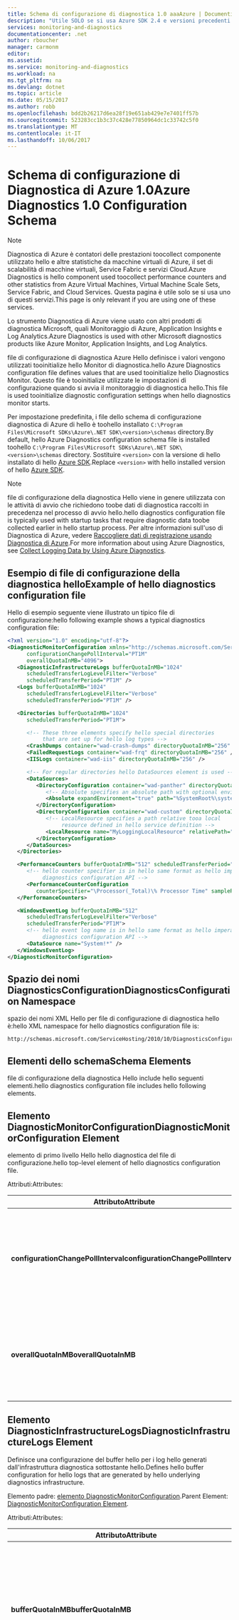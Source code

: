 ```yaml
---
title: Schema di configurazione di diagnostica 1.0 aaaAzure | Documenti Microsoft
description: "Utile SOLO se si usa Azure SDK 2.4 e versioni precedenti con le macchine virtuali di Azure, il set di scalabilità di macchine virtuali, Service Fabric o servizi Cloud."
services: monitoring-and-diagnostics
documentationcenter: .net
author: rboucher
manager: carmonm
editor: 
ms.assetid: 
ms.service: monitoring-and-diagnostics
ms.workload: na
ms.tgt_pltfrm: na
ms.devlang: dotnet
ms.topic: article
ms.date: 05/15/2017
ms.author: robb
ms.openlocfilehash: bdd2b26217d6ea28f19e651ab429e7e7401ff57b
ms.sourcegitcommit: 523283cc1b3c37c428e77850964dc1c33742c5f0
ms.translationtype: MT
ms.contentlocale: it-IT
ms.lasthandoff: 10/06/2017
---
```

# <a name="azure-diagnostics-10-configuration-schema"></a><span data-ttu-id="1391b-103">Schema di configurazione di Diagnostica di Azure 1.0</span><span class="sxs-lookup"><span data-stu-id="1391b-103">Azure Diagnostics 1.0 Configuration Schema</span></span>
> [!NOTE]
> <span data-ttu-id="1391b-104">Diagnostica di Azure è contatori delle prestazioni toocollect componente utilizzato hello e altre statistiche da macchine virtuali di Azure, il set di scalabilità di macchine virtuali, Service Fabric e servizi Cloud.</span><span class="sxs-lookup"><span data-stu-id="1391b-104">Azure Diagnostics is hello component used toocollect performance counters and other statistics from Azure Virtual Machines, Virtual Machine Scale Sets, Service Fabric, and Cloud Services.</span></span>  <span data-ttu-id="1391b-105">Questa pagina è utile solo se si usa uno di questi servizi.</span><span class="sxs-lookup"><span data-stu-id="1391b-105">This page is only relevant if you are using one of these services.</span></span>
>

<span data-ttu-id="1391b-106">Lo strumento Diagnostica di Azure viene usato con altri prodotti di diagnostica Microsoft, quali Monitoraggio di Azure, Application Insights e Log Analytics.</span><span class="sxs-lookup"><span data-stu-id="1391b-106">Azure Diagnostics is used with other Microsoft diagnostics products like Azure Monitor, Application Insights, and Log Analytics.</span></span>

<span data-ttu-id="1391b-107">file di configurazione di diagnostica Azure Hello definisce i valori vengono utilizzati tooinitialize hello Monitor di diagnostica.</span><span class="sxs-lookup"><span data-stu-id="1391b-107">hello Azure Diagnostics configuration file defines values that are used tooinitialize hello Diagnostics Monitor.</span></span> <span data-ttu-id="1391b-108">Questo file è tooinitialize utilizzate le impostazioni di configurazione quando si avvia il monitoraggio di diagnostica hello.</span><span class="sxs-lookup"><span data-stu-id="1391b-108">This file is used tooinitialize diagnostic configuration settings when hello diagnostics monitor starts.</span></span>  

 <span data-ttu-id="1391b-109">Per impostazione predefinita, i file dello schema di configurazione diagnostica di Azure di hello è toohello installato `C:\Program Files\Microsoft SDKs\Azure\.NET SDK\<version>\schemas` directory.</span><span class="sxs-lookup"><span data-stu-id="1391b-109">By default, hello Azure Diagnostics configuration schema file is installed toohello `C:\Program Files\Microsoft SDKs\Azure\.NET SDK\<version>\schemas` directory.</span></span> <span data-ttu-id="1391b-110">Sostituire `<version>` con la versione di hello installato di hello [Azure SDK](http://www.windowsazure.com/develop/downloads/).</span><span class="sxs-lookup"><span data-stu-id="1391b-110">Replace `<version>` with hello installed version of hello [Azure SDK](http://www.windowsazure.com/develop/downloads/).</span></span>  

> [!NOTE]
>  <span data-ttu-id="1391b-111">file di configurazione della diagnostica Hello viene in genere utilizzata con le attività di avvio che richiedono toobe dati di diagnostica raccolti in precedenza nel processo di avvio hello.</span><span class="sxs-lookup"><span data-stu-id="1391b-111">hello diagnostics configuration file is typically used with startup tasks that require diagnostic data toobe collected earlier in hello startup process.</span></span> <span data-ttu-id="1391b-112">Per altre informazioni sull'uso di Diagnostica di Azure, vedere [Raccogliere dati di registrazione usando Diagnostica di Azure](assetId:///83a91c23-5ca2-4fc9-8df3-62036c37a3d7).</span><span class="sxs-lookup"><span data-stu-id="1391b-112">For more information about using Azure Diagnostics, see [Collect Logging Data by Using Azure Diagnostics](assetId:///83a91c23-5ca2-4fc9-8df3-62036c37a3d7).</span></span>  

## <a name="example-of-hello-diagnostics-configuration-file"></a><span data-ttu-id="1391b-113">Esempio di file di configurazione della diagnostica hello</span><span class="sxs-lookup"><span data-stu-id="1391b-113">Example of hello diagnostics configuration file</span></span>  
 <span data-ttu-id="1391b-114">Hello di esempio seguente viene illustrato un tipico file di configurazione:</span><span class="sxs-lookup"><span data-stu-id="1391b-114">hello following example shows a typical diagnostics configuration file:</span></span>  

```xml  
<?xml version="1.0" encoding="utf-8"?>
<DiagnosticMonitorConfiguration xmlns="http://schemas.microsoft.com/ServiceHosting/2010/10/DiagnosticsConfiguration"  
      configurationChangePollInterval="PT1M"  
      overallQuotaInMB="4096">  
   <DiagnosticInfrastructureLogs bufferQuotaInMB="1024"  
      scheduledTransferLogLevelFilter="Verbose"  
      scheduledTransferPeriod="PT1M" />  
   <Logs bufferQuotaInMB="1024"  
      scheduledTransferLogLevelFilter="Verbose"  
      scheduledTransferPeriod="PT1M" />  

   <Directories bufferQuotaInMB="1024"   
      scheduledTransferPeriod="PT1M">  

      <!-- These three elements specify hello special directories   
           that are set up for hello log types -->  
      <CrashDumps container="wad-crash-dumps" directoryQuotaInMB="256" />  
      <FailedRequestLogs container="wad-frq" directoryQuotaInMB="256" />  
      <IISLogs container="wad-iis" directoryQuotaInMB="256" />  

      <!-- For regular directories hello DataSources element is used -->  
      <DataSources>  
         <DirectoryConfiguration container="wad-panther" directoryQuotaInMB="128">  
            <!-- Absolute specifies an absolute path with optional environment expansion -->  
            <Absolute expandEnvironment="true" path="%SystemRoot%\system32\sysprep\Panther" />  
         </DirectoryConfiguration>  
         <DirectoryConfiguration container="wad-custom" directoryQuotaInMB="128">  
            <!-- LocalResource specifies a path relative tooa local   
                 resource defined in hello service definition -->  
            <LocalResource name="MyLoggingLocalResource" relativePath="logs" />  
         </DirectoryConfiguration>  
      </DataSources>  
   </Directories>  

   <PerformanceCounters bufferQuotaInMB="512" scheduledTransferPeriod="PT1M">  
      <!-- hello counter specifier is in hello same format as hello imperative   
           diagnostics configuration API -->  
      <PerformanceCounterConfiguration   
         counterSpecifier="\Processor(_Total)\% Processor Time" sampleRate="PT5S" />  
   </PerformanceCounters>  

   <WindowsEventLog bufferQuotaInMB="512"  
      scheduledTransferLogLevelFilter="Verbose"  
      scheduledTransferPeriod="PT1M">  
      <!-- hello event log name is in hello same format as hello imperative   
           diagnostics configuration API -->  
      <DataSource name="System!*" />  
   </WindowsEventLog>  
</DiagnosticMonitorConfiguration>  
```  

## <a name="diagnosticsconfiguration-namespace"></a><span data-ttu-id="1391b-115">Spazio dei nomi DiagnosticsConfiguration</span><span class="sxs-lookup"><span data-stu-id="1391b-115">DiagnosticsConfiguration Namespace</span></span>  
 <span data-ttu-id="1391b-116">spazio dei nomi XML Hello per file di configurazione di diagnostica hello è:</span><span class="sxs-lookup"><span data-stu-id="1391b-116">hello XML namespace for hello diagnostics configuration file is:</span></span>  

```  
http://schemas.microsoft.com/ServiceHosting/2010/10/DiagnosticsConfiguration  
```  

## <a name="schema-elements"></a><span data-ttu-id="1391b-117">Elementi dello schema</span><span class="sxs-lookup"><span data-stu-id="1391b-117">Schema Elements</span></span>  
 <span data-ttu-id="1391b-118">file di configurazione della diagnostica Hello include hello seguenti elementi.</span><span class="sxs-lookup"><span data-stu-id="1391b-118">hello diagnostics configuration file includes hello following elements.</span></span>


## <a name="diagnosticmonitorconfiguration-element"></a><span data-ttu-id="1391b-119">Elemento DiagnosticMonitorConfiguration</span><span class="sxs-lookup"><span data-stu-id="1391b-119">DiagnosticMonitorConfiguration Element</span></span>  
<span data-ttu-id="1391b-120">elemento di primo livello Hello hello diagnostica del file di configurazione.</span><span class="sxs-lookup"><span data-stu-id="1391b-120">hello top-level element of hello diagnostics configuration file.</span></span>  

<span data-ttu-id="1391b-121">Attributi:</span><span class="sxs-lookup"><span data-stu-id="1391b-121">Attributes:</span></span>

|<span data-ttu-id="1391b-122">Attributo</span><span class="sxs-lookup"><span data-stu-id="1391b-122">Attribute</span></span>  |<span data-ttu-id="1391b-123">Type</span><span class="sxs-lookup"><span data-stu-id="1391b-123">Type</span></span>   |<span data-ttu-id="1391b-124">Obbligatorio</span><span class="sxs-lookup"><span data-stu-id="1391b-124">Required</span></span>| <span data-ttu-id="1391b-125">Default</span><span class="sxs-lookup"><span data-stu-id="1391b-125">Default</span></span> | <span data-ttu-id="1391b-126">Descrizione</span><span class="sxs-lookup"><span data-stu-id="1391b-126">Description</span></span>|  
|-----------|-------|--------|---------|------------|  
|<span data-ttu-id="1391b-127">**configurationChangePollInterval**</span><span class="sxs-lookup"><span data-stu-id="1391b-127">**configurationChangePollInterval**</span></span>|<span data-ttu-id="1391b-128">duration</span><span class="sxs-lookup"><span data-stu-id="1391b-128">duration</span></span>|<span data-ttu-id="1391b-129">Facoltativo</span><span class="sxs-lookup"><span data-stu-id="1391b-129">Optional</span></span> | <span data-ttu-id="1391b-130">PT1M</span><span class="sxs-lookup"><span data-stu-id="1391b-130">PT1M</span></span>| <span data-ttu-id="1391b-131">Specifica l'intervallo hello in cui viene eseguito il polling monitor di diagnostica hello per le modifiche di configurazione di diagnostica.</span><span class="sxs-lookup"><span data-stu-id="1391b-131">Specifies hello interval at which hello diagnostic monitor polls for diagnostic configuration changes.</span></span>|  
|<span data-ttu-id="1391b-132">**overallQuotaInMB**</span><span class="sxs-lookup"><span data-stu-id="1391b-132">**overallQuotaInMB**</span></span>|<span data-ttu-id="1391b-133">unsignedInt</span><span class="sxs-lookup"><span data-stu-id="1391b-133">unsignedInt</span></span>|<span data-ttu-id="1391b-134">Facoltativo</span><span class="sxs-lookup"><span data-stu-id="1391b-134">Optional</span></span>| <span data-ttu-id="1391b-135">4000 MB.</span><span class="sxs-lookup"><span data-stu-id="1391b-135">4000 MB.</span></span> <span data-ttu-id="1391b-136">Se si specifica un valore, non deve superare la quantità</span><span class="sxs-lookup"><span data-stu-id="1391b-136">If you provide a value, it must not exceed this amount</span></span> |<span data-ttu-id="1391b-137">quantità totale di Hello di archiviazione nel file system allocato per tutti i buffer di registrazione.</span><span class="sxs-lookup"><span data-stu-id="1391b-137">hello total amount of file system storage allocated for all logging buffers.</span></span>|  

## <a name="diagnosticinfrastructurelogs-element"></a><span data-ttu-id="1391b-138">Elemento DiagnosticInfrastructureLogs</span><span class="sxs-lookup"><span data-stu-id="1391b-138">DiagnosticInfrastructureLogs Element</span></span>  
<span data-ttu-id="1391b-139">Definisce una configurazione del buffer hello per i log hello generati dall'infrastruttura diagnostica sottostante hello.</span><span class="sxs-lookup"><span data-stu-id="1391b-139">Defines hello buffer configuration for hello logs that are generated by hello underlying diagnostics infrastructure.</span></span>

<span data-ttu-id="1391b-140">Elemento padre: [elemento DiagnosticMonitorConfiguration](#DiagnosticMonitorConfiguration).</span><span class="sxs-lookup"><span data-stu-id="1391b-140">Parent Element: [DiagnosticMonitorConfiguration Element](#DiagnosticMonitorConfiguration).</span></span>  

<span data-ttu-id="1391b-141">Attributi:</span><span class="sxs-lookup"><span data-stu-id="1391b-141">Attributes:</span></span>

|<span data-ttu-id="1391b-142">Attributo</span><span class="sxs-lookup"><span data-stu-id="1391b-142">Attribute</span></span>|<span data-ttu-id="1391b-143">Tipo</span><span class="sxs-lookup"><span data-stu-id="1391b-143">Type</span></span>|<span data-ttu-id="1391b-144">Descrizione</span><span class="sxs-lookup"><span data-stu-id="1391b-144">Description</span></span>|  
|---------|----|-----------------|  
|<span data-ttu-id="1391b-145">**bufferQuotaInMB**</span><span class="sxs-lookup"><span data-stu-id="1391b-145">**bufferQuotaInMB**</span></span>|<span data-ttu-id="1391b-146">unsignedInt</span><span class="sxs-lookup"><span data-stu-id="1391b-146">unsignedInt</span></span>|<span data-ttu-id="1391b-147">Facoltativo.</span><span class="sxs-lookup"><span data-stu-id="1391b-147">Optional.</span></span> <span data-ttu-id="1391b-148">Specifica hello quantità massima di archiviazione nel file system disponibile per hello specificato dati.</span><span class="sxs-lookup"><span data-stu-id="1391b-148">Specifies hello maximum amount of file system storage that is available for hello specified data.</span></span><br /><br /> <span data-ttu-id="1391b-149">valore predefinito di Hello è 0.</span><span class="sxs-lookup"><span data-stu-id="1391b-149">hello default is 0.</span></span>|  
|<span data-ttu-id="1391b-150">**scheduledTransferLogLevelFilter**</span><span class="sxs-lookup"><span data-stu-id="1391b-150">**scheduledTransferLogLevelFilter**</span></span>|<span data-ttu-id="1391b-151">string</span><span class="sxs-lookup"><span data-stu-id="1391b-151">string</span></span>|<span data-ttu-id="1391b-152">Facoltativo.</span><span class="sxs-lookup"><span data-stu-id="1391b-152">Optional.</span></span> <span data-ttu-id="1391b-153">Specifica il livello minimo di gravità hello per le voci di log che vengono trasferiti.</span><span class="sxs-lookup"><span data-stu-id="1391b-153">Specifies hello minimum severity level for log entries that are transferred.</span></span> <span data-ttu-id="1391b-154">valore predefinito di Hello è **Undefined**.</span><span class="sxs-lookup"><span data-stu-id="1391b-154">hello default value is **Undefined**.</span></span> <span data-ttu-id="1391b-155">Altri valori possibili sono **Dettagli**, **Informazioni**, **Avviso**, **Errore** e **Critico**.</span><span class="sxs-lookup"><span data-stu-id="1391b-155">Other possible values are **Verbose**, **Information**, **Warning**, **Error**, and **Critical**.</span></span>|  
|<span data-ttu-id="1391b-156">**scheduledTransferPeriod**</span><span class="sxs-lookup"><span data-stu-id="1391b-156">**scheduledTransferPeriod**</span></span>|<span data-ttu-id="1391b-157">duration</span><span class="sxs-lookup"><span data-stu-id="1391b-157">duration</span></span>|<span data-ttu-id="1391b-158">Facoltativo.</span><span class="sxs-lookup"><span data-stu-id="1391b-158">Optional.</span></span> <span data-ttu-id="1391b-159">Specifica l'intervallo di hello tra i trasferimenti pianificati dei dati, arrotondati per eccesso toohello più vicino al minuto.</span><span class="sxs-lookup"><span data-stu-id="1391b-159">Specifies hello interval between scheduled transfers of data, rounded up toohello nearest minute.</span></span><br /><br /> <span data-ttu-id="1391b-160">valore predefinito di Hello è PT0S.</span><span class="sxs-lookup"><span data-stu-id="1391b-160">hello default is PT0S.</span></span>|  

## <a name="logs-element"></a><span data-ttu-id="1391b-161">Elemento Logs</span><span class="sxs-lookup"><span data-stu-id="1391b-161">Logs Element</span></span>  
 <span data-ttu-id="1391b-162">Definisce una configurazione del buffer hello per i log di Azure di base.</span><span class="sxs-lookup"><span data-stu-id="1391b-162">Defines hello buffer configuration for basic Azure logs.</span></span>

 <span data-ttu-id="1391b-163">Elemento padre: [elemento DiagnosticMonitorConfiguration](#DiagnosticMonitorConfiguration).</span><span class="sxs-lookup"><span data-stu-id="1391b-163">Parent element: [DiagnosticMonitorConfiguration Element](#DiagnosticMonitorConfiguration).</span></span>  

<span data-ttu-id="1391b-164">Attributi:</span><span class="sxs-lookup"><span data-stu-id="1391b-164">Attributes:</span></span>  

|<span data-ttu-id="1391b-165">Attributo</span><span class="sxs-lookup"><span data-stu-id="1391b-165">Attribute</span></span>|<span data-ttu-id="1391b-166">Tipo</span><span class="sxs-lookup"><span data-stu-id="1391b-166">Type</span></span>|<span data-ttu-id="1391b-167">Descrizione</span><span class="sxs-lookup"><span data-stu-id="1391b-167">Description</span></span>|  
|---------------|----------|-----------------|  
|<span data-ttu-id="1391b-168">**bufferQuotaInMB**</span><span class="sxs-lookup"><span data-stu-id="1391b-168">**bufferQuotaInMB**</span></span>|<span data-ttu-id="1391b-169">unsignedInt</span><span class="sxs-lookup"><span data-stu-id="1391b-169">unsignedInt</span></span>|<span data-ttu-id="1391b-170">Facoltativo.</span><span class="sxs-lookup"><span data-stu-id="1391b-170">Optional.</span></span> <span data-ttu-id="1391b-171">Specifica hello quantità massima di archiviazione nel file system disponibile per hello specificato dati.</span><span class="sxs-lookup"><span data-stu-id="1391b-171">Specifies hello maximum amount of file system storage that is available for hello specified data.</span></span><br /><br /> <span data-ttu-id="1391b-172">valore predefinito di Hello è 0.</span><span class="sxs-lookup"><span data-stu-id="1391b-172">hello default is 0.</span></span>|  
|<span data-ttu-id="1391b-173">**scheduledTransferLogLevelFilter**</span><span class="sxs-lookup"><span data-stu-id="1391b-173">**scheduledTransferLogLevelFilter**</span></span>|<span data-ttu-id="1391b-174">string</span><span class="sxs-lookup"><span data-stu-id="1391b-174">string</span></span>|<span data-ttu-id="1391b-175">Facoltativo.</span><span class="sxs-lookup"><span data-stu-id="1391b-175">Optional.</span></span> <span data-ttu-id="1391b-176">Specifica il livello minimo di gravità hello per le voci di log che vengono trasferiti.</span><span class="sxs-lookup"><span data-stu-id="1391b-176">Specifies hello minimum severity level for log entries that are transferred.</span></span> <span data-ttu-id="1391b-177">valore predefinito di Hello è **Undefined**.</span><span class="sxs-lookup"><span data-stu-id="1391b-177">hello default value is **Undefined**.</span></span> <span data-ttu-id="1391b-178">Altri valori possibili sono **Dettagli**, **Informazioni**, **Avviso**, **Errore** e **Critico**.</span><span class="sxs-lookup"><span data-stu-id="1391b-178">Other possible values are **Verbose**, **Information**, **Warning**, **Error**, and **Critical**.</span></span>|  
|<span data-ttu-id="1391b-179">**scheduledTransferPeriod**</span><span class="sxs-lookup"><span data-stu-id="1391b-179">**scheduledTransferPeriod**</span></span>|<span data-ttu-id="1391b-180">duration</span><span class="sxs-lookup"><span data-stu-id="1391b-180">duration</span></span>|<span data-ttu-id="1391b-181">Facoltativo.</span><span class="sxs-lookup"><span data-stu-id="1391b-181">Optional.</span></span> <span data-ttu-id="1391b-182">Specifica l'intervallo di hello tra i trasferimenti pianificati dei dati, arrotondati per eccesso toohello più vicino al minuto.</span><span class="sxs-lookup"><span data-stu-id="1391b-182">Specifies hello interval between scheduled transfers of data, rounded up toohello nearest minute.</span></span><br /><br /> <span data-ttu-id="1391b-183">valore predefinito di Hello è PT0S.</span><span class="sxs-lookup"><span data-stu-id="1391b-183">hello default is PT0S.</span></span>|  

## <a name="directories-element"></a><span data-ttu-id="1391b-184">Elemento Directories</span><span class="sxs-lookup"><span data-stu-id="1391b-184">Directories Element</span></span>  
<span data-ttu-id="1391b-185">Definisce la configurazione di hello buffer per i log basati su file che è possibile definire.</span><span class="sxs-lookup"><span data-stu-id="1391b-185">Defines hello buffer configuration for file-based logs that you can define.</span></span>

<span data-ttu-id="1391b-186">Elemento padre: [elemento DiagnosticMonitorConfiguration](#DiagnosticMonitorConfiguration).</span><span class="sxs-lookup"><span data-stu-id="1391b-186">Parent element: [DiagnosticMonitorConfiguration Element](#DiagnosticMonitorConfiguration).</span></span>  


<span data-ttu-id="1391b-187">Attributi:</span><span class="sxs-lookup"><span data-stu-id="1391b-187">Attributes:</span></span>  

|<span data-ttu-id="1391b-188">Attributo</span><span class="sxs-lookup"><span data-stu-id="1391b-188">Attribute</span></span>|<span data-ttu-id="1391b-189">Tipo</span><span class="sxs-lookup"><span data-stu-id="1391b-189">Type</span></span>|<span data-ttu-id="1391b-190">Descrizione</span><span class="sxs-lookup"><span data-stu-id="1391b-190">Description</span></span>|  
|---------------|----------|-----------------|  
|<span data-ttu-id="1391b-191">**bufferQuotaInMB**</span><span class="sxs-lookup"><span data-stu-id="1391b-191">**bufferQuotaInMB**</span></span>|<span data-ttu-id="1391b-192">unsignedInt</span><span class="sxs-lookup"><span data-stu-id="1391b-192">unsignedInt</span></span>|<span data-ttu-id="1391b-193">Facoltativo.</span><span class="sxs-lookup"><span data-stu-id="1391b-193">Optional.</span></span> <span data-ttu-id="1391b-194">Specifica hello quantità massima di archiviazione nel file system disponibile per hello specificato dati.</span><span class="sxs-lookup"><span data-stu-id="1391b-194">Specifies hello maximum amount of file system storage that is available for hello specified data.</span></span><br /><br /> <span data-ttu-id="1391b-195">valore predefinito di Hello è 0.</span><span class="sxs-lookup"><span data-stu-id="1391b-195">hello default is 0.</span></span>|  
|<span data-ttu-id="1391b-196">**scheduledTransferPeriod**</span><span class="sxs-lookup"><span data-stu-id="1391b-196">**scheduledTransferPeriod**</span></span>|<span data-ttu-id="1391b-197">duration</span><span class="sxs-lookup"><span data-stu-id="1391b-197">duration</span></span>|<span data-ttu-id="1391b-198">Facoltativo.</span><span class="sxs-lookup"><span data-stu-id="1391b-198">Optional.</span></span> <span data-ttu-id="1391b-199">Specifica l'intervallo di hello tra i trasferimenti pianificati dei dati, arrotondati per eccesso toohello più vicino al minuto.</span><span class="sxs-lookup"><span data-stu-id="1391b-199">Specifies hello interval between scheduled transfers of data, rounded up toohello nearest minute.</span></span><br /><br /> <span data-ttu-id="1391b-200">valore predefinito di Hello è PT0S.</span><span class="sxs-lookup"><span data-stu-id="1391b-200">hello default is PT0S.</span></span>|  

## <a name="crashdumps-element"></a><span data-ttu-id="1391b-201">Elemento CrashDumps</span><span class="sxs-lookup"><span data-stu-id="1391b-201">CrashDumps Element</span></span>  
 <span data-ttu-id="1391b-202">Definisce hello directory dei dump di arresto anomalo del sistema.</span><span class="sxs-lookup"><span data-stu-id="1391b-202">Defines hello crash dumps directory.</span></span>

 <span data-ttu-id="1391b-203">Elemento padre: [elemento Directories](#Directories).</span><span class="sxs-lookup"><span data-stu-id="1391b-203">Parent Element: [Directories Element](#Directories).</span></span>  

<span data-ttu-id="1391b-204">Attributi:</span><span class="sxs-lookup"><span data-stu-id="1391b-204">Attributes:</span></span>  

|<span data-ttu-id="1391b-205">Attributo</span><span class="sxs-lookup"><span data-stu-id="1391b-205">Attribute</span></span>|<span data-ttu-id="1391b-206">Tipo</span><span class="sxs-lookup"><span data-stu-id="1391b-206">Type</span></span>|<span data-ttu-id="1391b-207">Descrizione</span><span class="sxs-lookup"><span data-stu-id="1391b-207">Description</span></span>|  
|---------------|----------|-----------------|  
|<span data-ttu-id="1391b-208">**container**</span><span class="sxs-lookup"><span data-stu-id="1391b-208">**container**</span></span>|<span data-ttu-id="1391b-209">string</span><span class="sxs-lookup"><span data-stu-id="1391b-209">string</span></span>|<span data-ttu-id="1391b-210">nome Hello del contenitore di hello in cui il contenuto di hello della directory hello è toobe trasferiti.</span><span class="sxs-lookup"><span data-stu-id="1391b-210">hello name of hello container where hello contents of hello directory is toobe transferred.</span></span>|  
|<span data-ttu-id="1391b-211">**directoryQuotaInMB**</span><span class="sxs-lookup"><span data-stu-id="1391b-211">**directoryQuotaInMB**</span></span>|<span data-ttu-id="1391b-212">unsignedInt</span><span class="sxs-lookup"><span data-stu-id="1391b-212">unsignedInt</span></span>|<span data-ttu-id="1391b-213">Facoltativo.</span><span class="sxs-lookup"><span data-stu-id="1391b-213">Optional.</span></span> <span data-ttu-id="1391b-214">Specifica dimensioni massime di hello della directory hello in megabyte.</span><span class="sxs-lookup"><span data-stu-id="1391b-214">Specifies hello maximum size of hello directory in megabytes.</span></span><br /><br /> <span data-ttu-id="1391b-215">valore predefinito di Hello è 0.</span><span class="sxs-lookup"><span data-stu-id="1391b-215">hello default is 0.</span></span>|  

## <a name="failedrequestlogs-element"></a><span data-ttu-id="1391b-216">Elemento FailedRequestLogs</span><span class="sxs-lookup"><span data-stu-id="1391b-216">FailedRequestLogs Element</span></span>  
 <span data-ttu-id="1391b-217">Definisce hello directory dei log richieste non riuscite.</span><span class="sxs-lookup"><span data-stu-id="1391b-217">Defines hello failed request log directory.</span></span>

 <span data-ttu-id="1391b-218">Elemento padre: [elemento Directories](#Directories).</span><span class="sxs-lookup"><span data-stu-id="1391b-218">Parent Element [Directories Element](#Directories).</span></span>  

<span data-ttu-id="1391b-219">Attributi:</span><span class="sxs-lookup"><span data-stu-id="1391b-219">Attributes:</span></span>  

|<span data-ttu-id="1391b-220">Attributo</span><span class="sxs-lookup"><span data-stu-id="1391b-220">Attribute</span></span>|<span data-ttu-id="1391b-221">Tipo</span><span class="sxs-lookup"><span data-stu-id="1391b-221">Type</span></span>|<span data-ttu-id="1391b-222">Descrizione</span><span class="sxs-lookup"><span data-stu-id="1391b-222">Description</span></span>|  
|---------------|----------|-----------------|  
|<span data-ttu-id="1391b-223">**container**</span><span class="sxs-lookup"><span data-stu-id="1391b-223">**container**</span></span>|<span data-ttu-id="1391b-224">string</span><span class="sxs-lookup"><span data-stu-id="1391b-224">string</span></span>|<span data-ttu-id="1391b-225">nome Hello del contenitore di hello in cui il contenuto di hello della directory hello è toobe trasferiti.</span><span class="sxs-lookup"><span data-stu-id="1391b-225">hello name of hello container where hello contents of hello directory is toobe transferred.</span></span>|  
|<span data-ttu-id="1391b-226">**directoryQuotaInMB**</span><span class="sxs-lookup"><span data-stu-id="1391b-226">**directoryQuotaInMB**</span></span>|<span data-ttu-id="1391b-227">unsignedInt</span><span class="sxs-lookup"><span data-stu-id="1391b-227">unsignedInt</span></span>|<span data-ttu-id="1391b-228">Facoltativo.</span><span class="sxs-lookup"><span data-stu-id="1391b-228">Optional.</span></span> <span data-ttu-id="1391b-229">Specifica dimensioni massime di hello della directory hello in megabyte.</span><span class="sxs-lookup"><span data-stu-id="1391b-229">Specifies hello maximum size of hello directory in megabytes.</span></span><br /><br /> <span data-ttu-id="1391b-230">valore predefinito di Hello è 0.</span><span class="sxs-lookup"><span data-stu-id="1391b-230">hello default is 0.</span></span>|  

##  <a name="iislogs-element"></a><span data-ttu-id="1391b-231">Elemento IISLogs</span><span class="sxs-lookup"><span data-stu-id="1391b-231">IISLogs Element</span></span>  
 <span data-ttu-id="1391b-232">Definisce hello directory dei log IIS.</span><span class="sxs-lookup"><span data-stu-id="1391b-232">Defines hello IIS log directory.</span></span>

 <span data-ttu-id="1391b-233">Elemento padre: [elemento Directories](#Directories).</span><span class="sxs-lookup"><span data-stu-id="1391b-233">Parent Element [Directories Element](#Directories).</span></span>  

<span data-ttu-id="1391b-234">Attributi:</span><span class="sxs-lookup"><span data-stu-id="1391b-234">Attributes:</span></span>  

|<span data-ttu-id="1391b-235">Attributo</span><span class="sxs-lookup"><span data-stu-id="1391b-235">Attribute</span></span>|<span data-ttu-id="1391b-236">Tipo</span><span class="sxs-lookup"><span data-stu-id="1391b-236">Type</span></span>|<span data-ttu-id="1391b-237">Descrizione</span><span class="sxs-lookup"><span data-stu-id="1391b-237">Description</span></span>|  
|---------------|----------|-----------------|  
|<span data-ttu-id="1391b-238">**container**</span><span class="sxs-lookup"><span data-stu-id="1391b-238">**container**</span></span>|<span data-ttu-id="1391b-239">string</span><span class="sxs-lookup"><span data-stu-id="1391b-239">string</span></span>|<span data-ttu-id="1391b-240">nome Hello del contenitore di hello in cui il contenuto di hello della directory hello è toobe trasferiti.</span><span class="sxs-lookup"><span data-stu-id="1391b-240">hello name of hello container where hello contents of hello directory is toobe transferred.</span></span>|  
|<span data-ttu-id="1391b-241">**directoryQuotaInMB**</span><span class="sxs-lookup"><span data-stu-id="1391b-241">**directoryQuotaInMB**</span></span>|<span data-ttu-id="1391b-242">unsignedInt</span><span class="sxs-lookup"><span data-stu-id="1391b-242">unsignedInt</span></span>|<span data-ttu-id="1391b-243">Facoltativo.</span><span class="sxs-lookup"><span data-stu-id="1391b-243">Optional.</span></span> <span data-ttu-id="1391b-244">Specifica dimensioni massime di hello della directory hello in megabyte.</span><span class="sxs-lookup"><span data-stu-id="1391b-244">Specifies hello maximum size of hello directory in megabytes.</span></span><br /><br /> <span data-ttu-id="1391b-245">valore predefinito di Hello è 0.</span><span class="sxs-lookup"><span data-stu-id="1391b-245">hello default is 0.</span></span>|  

## <a name="datasources-element"></a><span data-ttu-id="1391b-246">Elemento DataSources</span><span class="sxs-lookup"><span data-stu-id="1391b-246">DataSources Element</span></span>  
 <span data-ttu-id="1391b-247">Definisce zero o più directory di log aggiuntivi.</span><span class="sxs-lookup"><span data-stu-id="1391b-247">Defines zero or more additional log directories.</span></span>

 <span data-ttu-id="1391b-248">Elemento padre: [elemento Directories](#Directories).</span><span class="sxs-lookup"><span data-stu-id="1391b-248">Parent Element: [Directories Element](#Directories).</span></span>

## <a name="directoryconfiguration-element"></a><span data-ttu-id="1391b-249">Elemento DirectoryConfiguration</span><span class="sxs-lookup"><span data-stu-id="1391b-249">DirectoryConfiguration Element</span></span>  
 <span data-ttu-id="1391b-250">Definisce la directory hello di toomonitor i file di log.</span><span class="sxs-lookup"><span data-stu-id="1391b-250">Defines hello directory of log files toomonitor.</span></span>

 <span data-ttu-id="1391b-251">Elemento padre: [elemento DataSources](#DataSources).</span><span class="sxs-lookup"><span data-stu-id="1391b-251">Parent Element: [DataSources Element](#DataSources).</span></span>

<span data-ttu-id="1391b-252">Attributi:</span><span class="sxs-lookup"><span data-stu-id="1391b-252">Attributes:</span></span>

|<span data-ttu-id="1391b-253">Attributo</span><span class="sxs-lookup"><span data-stu-id="1391b-253">Attribute</span></span>|<span data-ttu-id="1391b-254">Tipo</span><span class="sxs-lookup"><span data-stu-id="1391b-254">Type</span></span>|<span data-ttu-id="1391b-255">Descrizione</span><span class="sxs-lookup"><span data-stu-id="1391b-255">Description</span></span>|  
|---------------|----------|-----------------|  
|<span data-ttu-id="1391b-256">**container**</span><span class="sxs-lookup"><span data-stu-id="1391b-256">**container**</span></span>|<span data-ttu-id="1391b-257">string</span><span class="sxs-lookup"><span data-stu-id="1391b-257">string</span></span>|<span data-ttu-id="1391b-258">nome Hello del contenitore di hello in cui il contenuto di hello della directory hello è toobe trasferiti.</span><span class="sxs-lookup"><span data-stu-id="1391b-258">hello name of hello container where hello contents of hello directory is toobe transferred.</span></span>|  
|<span data-ttu-id="1391b-259">**directoryQuotaInMB**</span><span class="sxs-lookup"><span data-stu-id="1391b-259">**directoryQuotaInMB**</span></span>|<span data-ttu-id="1391b-260">unsignedInt</span><span class="sxs-lookup"><span data-stu-id="1391b-260">unsignedInt</span></span>|<span data-ttu-id="1391b-261">Facoltativo.</span><span class="sxs-lookup"><span data-stu-id="1391b-261">Optional.</span></span> <span data-ttu-id="1391b-262">Specifica dimensioni massime di hello della directory hello in megabyte.</span><span class="sxs-lookup"><span data-stu-id="1391b-262">Specifies hello maximum size of hello directory in megabytes.</span></span><br /><br /> <span data-ttu-id="1391b-263">valore predefinito di Hello è 0.</span><span class="sxs-lookup"><span data-stu-id="1391b-263">hello default is 0.</span></span>|  

## <a name="absolute-element"></a><span data-ttu-id="1391b-264">Elemento Absolute</span><span class="sxs-lookup"><span data-stu-id="1391b-264">Absolute Element</span></span>  
 <span data-ttu-id="1391b-265">Definisce un percorso assoluto di hello directory toomonitor con espansione dell'ambiente facoltativo.</span><span class="sxs-lookup"><span data-stu-id="1391b-265">Defines an absolute path of hello directory toomonitor with optional environment expansion.</span></span>

 <span data-ttu-id="1391b-266">Elemento padre: [elemento DirectoryConfiguration](#DirectoryConfiguration).</span><span class="sxs-lookup"><span data-stu-id="1391b-266">Parent Element: [DirectoryConfiguration Element](#DirectoryConfiguration).</span></span>  

<span data-ttu-id="1391b-267">Attributi:</span><span class="sxs-lookup"><span data-stu-id="1391b-267">Attributes:</span></span>  

|<span data-ttu-id="1391b-268">Attributo</span><span class="sxs-lookup"><span data-stu-id="1391b-268">Attribute</span></span>|<span data-ttu-id="1391b-269">Tipo</span><span class="sxs-lookup"><span data-stu-id="1391b-269">Type</span></span>|<span data-ttu-id="1391b-270">Descrizione</span><span class="sxs-lookup"><span data-stu-id="1391b-270">Description</span></span>|  
|---------------|----------|-----------------|  
|<span data-ttu-id="1391b-271">**path**</span><span class="sxs-lookup"><span data-stu-id="1391b-271">**path**</span></span>|<span data-ttu-id="1391b-272">string</span><span class="sxs-lookup"><span data-stu-id="1391b-272">string</span></span>|<span data-ttu-id="1391b-273">Obbligatorio.</span><span class="sxs-lookup"><span data-stu-id="1391b-273">Required.</span></span> <span data-ttu-id="1391b-274">Hello toomonitor directory toohello di percorso assoluto.</span><span class="sxs-lookup"><span data-stu-id="1391b-274">hello absolute path toohello directory toomonitor.</span></span>|  
|<span data-ttu-id="1391b-275">**expandEnvironment**</span><span class="sxs-lookup"><span data-stu-id="1391b-275">**expandEnvironment**</span></span>|<span data-ttu-id="1391b-276">boolean</span><span class="sxs-lookup"><span data-stu-id="1391b-276">boolean</span></span>|<span data-ttu-id="1391b-277">Obbligatorio.</span><span class="sxs-lookup"><span data-stu-id="1391b-277">Required.</span></span> <span data-ttu-id="1391b-278">Se impostato troppo**true**, le variabili di ambiente nel percorso hello vengono espanse.</span><span class="sxs-lookup"><span data-stu-id="1391b-278">If set too**true**, environment variables in hello path are expanded.</span></span>|  

## <a name="localresource-element"></a><span data-ttu-id="1391b-279">Elemento LocalResource</span><span class="sxs-lookup"><span data-stu-id="1391b-279">LocalResource Element</span></span>  
 <span data-ttu-id="1391b-280">Definisce una risorsa locale tooa relativo percorso definita nella definizione del servizio hello.</span><span class="sxs-lookup"><span data-stu-id="1391b-280">Defines a path relative tooa local resource defined in hello service definition.</span></span>

 <span data-ttu-id="1391b-281">Elemento padre: [elemento DirectoryConfiguration](#DirectoryConfiguration).</span><span class="sxs-lookup"><span data-stu-id="1391b-281">Parent Element: [DirectoryConfiguration Element](#DirectoryConfiguration).</span></span>  

<span data-ttu-id="1391b-282">Attributi:</span><span class="sxs-lookup"><span data-stu-id="1391b-282">Attributes:</span></span>  

|<span data-ttu-id="1391b-283">Attributo</span><span class="sxs-lookup"><span data-stu-id="1391b-283">Attribute</span></span>|<span data-ttu-id="1391b-284">Tipo</span><span class="sxs-lookup"><span data-stu-id="1391b-284">Type</span></span>|<span data-ttu-id="1391b-285">Descrizione</span><span class="sxs-lookup"><span data-stu-id="1391b-285">Description</span></span>|  
|---------------|----------|-----------------|  
|<span data-ttu-id="1391b-286">**nome**</span><span class="sxs-lookup"><span data-stu-id="1391b-286">**name**</span></span>|<span data-ttu-id="1391b-287">string</span><span class="sxs-lookup"><span data-stu-id="1391b-287">string</span></span>|<span data-ttu-id="1391b-288">Obbligatorio.</span><span class="sxs-lookup"><span data-stu-id="1391b-288">Required.</span></span> <span data-ttu-id="1391b-289">nome Hello della risorsa locale hello contenente toomonitor directory hello.</span><span class="sxs-lookup"><span data-stu-id="1391b-289">hello name of hello local resource that contains hello directory toomonitor.</span></span>|  
|<span data-ttu-id="1391b-290">**relativePath**</span><span class="sxs-lookup"><span data-stu-id="1391b-290">**relativePath**</span></span>|<span data-ttu-id="1391b-291">string</span><span class="sxs-lookup"><span data-stu-id="1391b-291">string</span></span>|<span data-ttu-id="1391b-292">Obbligatorio.</span><span class="sxs-lookup"><span data-stu-id="1391b-292">Required.</span></span> <span data-ttu-id="1391b-293">Hello toomonitor di percorso relativo toohello risorsa locale.</span><span class="sxs-lookup"><span data-stu-id="1391b-293">hello path relative toohello local resource toomonitor.</span></span>|  

## <a name="performancecounters-element"></a><span data-ttu-id="1391b-294">Elemento PerformanceCounters</span><span class="sxs-lookup"><span data-stu-id="1391b-294">PerformanceCounters Element</span></span>  
 <span data-ttu-id="1391b-295">Definisce il toocollect contatore delle prestazioni di hello percorso toohello.</span><span class="sxs-lookup"><span data-stu-id="1391b-295">Defines hello path toohello performance counter toocollect.</span></span>

 <span data-ttu-id="1391b-296">Elemento padre: [elemento DiagnosticMonitorConfiguration](#DiagnosticMonitorConfiguration).</span><span class="sxs-lookup"><span data-stu-id="1391b-296">Parent Element: [DiagnosticMonitorConfiguration Element](#DiagnosticMonitorConfiguration).</span></span>


 <span data-ttu-id="1391b-297">Attributi:</span><span class="sxs-lookup"><span data-stu-id="1391b-297">Attributes:</span></span>  

|<span data-ttu-id="1391b-298">Attributo</span><span class="sxs-lookup"><span data-stu-id="1391b-298">Attribute</span></span>|<span data-ttu-id="1391b-299">Tipo</span><span class="sxs-lookup"><span data-stu-id="1391b-299">Type</span></span>|<span data-ttu-id="1391b-300">Descrizione</span><span class="sxs-lookup"><span data-stu-id="1391b-300">Description</span></span>|  
|---------------|----------|-----------------|  
|<span data-ttu-id="1391b-301">**bufferQuotaInMB**</span><span class="sxs-lookup"><span data-stu-id="1391b-301">**bufferQuotaInMB**</span></span>|<span data-ttu-id="1391b-302">unsignedInt</span><span class="sxs-lookup"><span data-stu-id="1391b-302">unsignedInt</span></span>|<span data-ttu-id="1391b-303">Facoltativo.</span><span class="sxs-lookup"><span data-stu-id="1391b-303">Optional.</span></span> <span data-ttu-id="1391b-304">Specifica hello quantità massima di archiviazione nel file system disponibile per hello specificato dati.</span><span class="sxs-lookup"><span data-stu-id="1391b-304">Specifies hello maximum amount of file system storage that is available for hello specified data.</span></span><br /><br /> <span data-ttu-id="1391b-305">valore predefinito di Hello è 0.</span><span class="sxs-lookup"><span data-stu-id="1391b-305">hello default is 0.</span></span>|  
|<span data-ttu-id="1391b-306">**scheduledTransferPeriod**</span><span class="sxs-lookup"><span data-stu-id="1391b-306">**scheduledTransferPeriod**</span></span>|<span data-ttu-id="1391b-307">duration</span><span class="sxs-lookup"><span data-stu-id="1391b-307">duration</span></span>|<span data-ttu-id="1391b-308">Facoltativo.</span><span class="sxs-lookup"><span data-stu-id="1391b-308">Optional.</span></span> <span data-ttu-id="1391b-309">Specifica l'intervallo di hello tra i trasferimenti pianificati dei dati, arrotondati per eccesso toohello più vicino al minuto.</span><span class="sxs-lookup"><span data-stu-id="1391b-309">Specifies hello interval between scheduled transfers of data, rounded up toohello nearest minute.</span></span><br /><br /> <span data-ttu-id="1391b-310">valore predefinito di Hello è PT0S.</span><span class="sxs-lookup"><span data-stu-id="1391b-310">hello default is PT0S.</span></span>|  

## <a name="performancecounterconfiguration-element"></a><span data-ttu-id="1391b-311">Elemento PerformanceCounterConfiguration</span><span class="sxs-lookup"><span data-stu-id="1391b-311">PerformanceCounterConfiguration Element</span></span>  
 <span data-ttu-id="1391b-312">Definisce toocollect contatore delle prestazioni di hello.</span><span class="sxs-lookup"><span data-stu-id="1391b-312">Defines hello performance counter toocollect.</span></span>

 <span data-ttu-id="1391b-313">Elemento principale: [PerformanceCounters Element](#PerformanceCounters).</span><span class="sxs-lookup"><span data-stu-id="1391b-313">Parent Element: [PerformanceCounters Element](#PerformanceCounters).</span></span>  

 <span data-ttu-id="1391b-314">Attributi:</span><span class="sxs-lookup"><span data-stu-id="1391b-314">Attributes:</span></span>  

|<span data-ttu-id="1391b-315">Attributo</span><span class="sxs-lookup"><span data-stu-id="1391b-315">Attribute</span></span>|<span data-ttu-id="1391b-316">Tipo</span><span class="sxs-lookup"><span data-stu-id="1391b-316">Type</span></span>|<span data-ttu-id="1391b-317">Descrizione</span><span class="sxs-lookup"><span data-stu-id="1391b-317">Description</span></span>|  
|---------------|----------|-----------------|  
|<span data-ttu-id="1391b-318">**counterSpecifier**</span><span class="sxs-lookup"><span data-stu-id="1391b-318">**counterSpecifier**</span></span>|<span data-ttu-id="1391b-319">string</span><span class="sxs-lookup"><span data-stu-id="1391b-319">string</span></span>|<span data-ttu-id="1391b-320">Obbligatorio.</span><span class="sxs-lookup"><span data-stu-id="1391b-320">Required.</span></span> <span data-ttu-id="1391b-321">Hello toocollect contatore delle prestazioni toohello di percorso.</span><span class="sxs-lookup"><span data-stu-id="1391b-321">hello path toohello performance counter toocollect.</span></span>|  
|<span data-ttu-id="1391b-322">**sampleRate**</span><span class="sxs-lookup"><span data-stu-id="1391b-322">**sampleRate**</span></span>|<span data-ttu-id="1391b-323">duration</span><span class="sxs-lookup"><span data-stu-id="1391b-323">duration</span></span>|<span data-ttu-id="1391b-324">Obbligatorio.</span><span class="sxs-lookup"><span data-stu-id="1391b-324">Required.</span></span> <span data-ttu-id="1391b-325">frequenza di Hello in cui hello deve essere raccolti contatore delle prestazioni.</span><span class="sxs-lookup"><span data-stu-id="1391b-325">hello rate at which hello performance counter should be collected.</span></span>|  

## <a name="windowseventlog-element"></a><span data-ttu-id="1391b-326">Elemento WindowsEventLog</span><span class="sxs-lookup"><span data-stu-id="1391b-326">WindowsEventLog Element</span></span>  
 <span data-ttu-id="1391b-327">Definisce hello toomonitor di registri eventi.</span><span class="sxs-lookup"><span data-stu-id="1391b-327">Defines hello event logs toomonitor.</span></span>

 <span data-ttu-id="1391b-328">Elemento padre: [elemento DiagnosticMonitorConfiguration](#DiagnosticMonitorConfiguration).</span><span class="sxs-lookup"><span data-stu-id="1391b-328">Parent Element: [DiagnosticMonitorConfiguration Element](#DiagnosticMonitorConfiguration).</span></span>

  <span data-ttu-id="1391b-329">Attributi:</span><span class="sxs-lookup"><span data-stu-id="1391b-329">Attributes:</span></span>

|<span data-ttu-id="1391b-330">Attributo</span><span class="sxs-lookup"><span data-stu-id="1391b-330">Attribute</span></span>|<span data-ttu-id="1391b-331">Tipo</span><span class="sxs-lookup"><span data-stu-id="1391b-331">Type</span></span>|<span data-ttu-id="1391b-332">Descrizione</span><span class="sxs-lookup"><span data-stu-id="1391b-332">Description</span></span>|  
|---------------|----------|-----------------|  
|<span data-ttu-id="1391b-333">**bufferQuotaInMB**</span><span class="sxs-lookup"><span data-stu-id="1391b-333">**bufferQuotaInMB**</span></span>|<span data-ttu-id="1391b-334">unsignedInt</span><span class="sxs-lookup"><span data-stu-id="1391b-334">unsignedInt</span></span>|<span data-ttu-id="1391b-335">Facoltativo.</span><span class="sxs-lookup"><span data-stu-id="1391b-335">Optional.</span></span> <span data-ttu-id="1391b-336">Specifica hello quantità massima di archiviazione nel file system disponibile per hello specificato dati.</span><span class="sxs-lookup"><span data-stu-id="1391b-336">Specifies hello maximum amount of file system storage that is available for hello specified data.</span></span><br /><br /> <span data-ttu-id="1391b-337">valore predefinito di Hello è 0.</span><span class="sxs-lookup"><span data-stu-id="1391b-337">hello default is 0.</span></span>|  
|<span data-ttu-id="1391b-338">**scheduledTransferLogLevelFilter**</span><span class="sxs-lookup"><span data-stu-id="1391b-338">**scheduledTransferLogLevelFilter**</span></span>|<span data-ttu-id="1391b-339">string</span><span class="sxs-lookup"><span data-stu-id="1391b-339">string</span></span>|<span data-ttu-id="1391b-340">Facoltativo.</span><span class="sxs-lookup"><span data-stu-id="1391b-340">Optional.</span></span> <span data-ttu-id="1391b-341">Specifica il livello minimo di gravità hello per le voci di log che vengono trasferiti.</span><span class="sxs-lookup"><span data-stu-id="1391b-341">Specifies hello minimum severity level for log entries that are transferred.</span></span> <span data-ttu-id="1391b-342">valore predefinito di Hello è **Undefined**.</span><span class="sxs-lookup"><span data-stu-id="1391b-342">hello default value is **Undefined**.</span></span> <span data-ttu-id="1391b-343">Altri valori possibili sono **Dettagli**, **Informazioni**, **Avviso**, **Errore** e **Critico**.</span><span class="sxs-lookup"><span data-stu-id="1391b-343">Other possible values are **Verbose**, **Information**, **Warning**, **Error**, and **Critical**.</span></span>|  
|<span data-ttu-id="1391b-344">**scheduledTransferPeriod**</span><span class="sxs-lookup"><span data-stu-id="1391b-344">**scheduledTransferPeriod**</span></span>|<span data-ttu-id="1391b-345">duration</span><span class="sxs-lookup"><span data-stu-id="1391b-345">duration</span></span>|<span data-ttu-id="1391b-346">Facoltativo.</span><span class="sxs-lookup"><span data-stu-id="1391b-346">Optional.</span></span> <span data-ttu-id="1391b-347">Specifica l'intervallo di hello tra i trasferimenti pianificati dei dati, arrotondati per eccesso toohello più vicino al minuto.</span><span class="sxs-lookup"><span data-stu-id="1391b-347">Specifies hello interval between scheduled transfers of data, rounded up toohello nearest minute.</span></span><br /><br /> <span data-ttu-id="1391b-348">valore predefinito di Hello è PT0S.</span><span class="sxs-lookup"><span data-stu-id="1391b-348">hello default is PT0S.</span></span>|  

## <a name="datasource-element"></a><span data-ttu-id="1391b-349">Elemento DataSource</span><span class="sxs-lookup"><span data-stu-id="1391b-349">DataSource Element</span></span>  
 <span data-ttu-id="1391b-350">Definisce toomonitor registro eventi di hello.</span><span class="sxs-lookup"><span data-stu-id="1391b-350">Defines hello event log toomonitor.</span></span>

 <span data-ttu-id="1391b-351">Elemento principale: [elemento WindowsEventLog](#windowsEventLog).</span><span class="sxs-lookup"><span data-stu-id="1391b-351">Parent Element: [WindowsEventLog Element](#windowsEventLog).</span></span>  

 <span data-ttu-id="1391b-352">Attributi:</span><span class="sxs-lookup"><span data-stu-id="1391b-352">Attributes:</span></span>

|<span data-ttu-id="1391b-353">Attributo</span><span class="sxs-lookup"><span data-stu-id="1391b-353">Attribute</span></span>|<span data-ttu-id="1391b-354">Tipo</span><span class="sxs-lookup"><span data-stu-id="1391b-354">Type</span></span>|<span data-ttu-id="1391b-355">Descrizione</span><span class="sxs-lookup"><span data-stu-id="1391b-355">Description</span></span>|  
|---------------|----------|-----------------|  
|<span data-ttu-id="1391b-356">**nome**</span><span class="sxs-lookup"><span data-stu-id="1391b-356">**name**</span></span>|<span data-ttu-id="1391b-357">string</span><span class="sxs-lookup"><span data-stu-id="1391b-357">string</span></span>|<span data-ttu-id="1391b-358">Obbligatorio.</span><span class="sxs-lookup"><span data-stu-id="1391b-358">Required.</span></span> <span data-ttu-id="1391b-359">Un'espressione XPath specifica toocollect log hello.</span><span class="sxs-lookup"><span data-stu-id="1391b-359">An XPath expression specifying hello log toocollect.</span></span>|  
